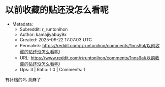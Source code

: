 # 以前收藏的贴还没怎么看呢

- Metadata:
  - Subreddit: r_runtonihon
  - Author: kamajiyabuy9x
  - Created: 2025-09-22 17:07:03 UTC
  - Permalink: https://reddit.com/r/runtonihon/comments/1nns9al/以前收藏的贴还没怎么看呢/
  - URL: https://www.reddit.com/r/runtonihon/comments/1nns9al/以前收藏的贴还没怎么看呢/
  - Ups: 3 | Ratio: 1.0 | Comments: 1


有补档的吗 真麻了

